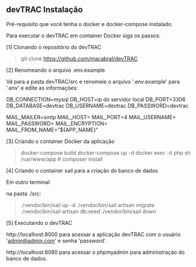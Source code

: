 ## devTRAC Instalação

Pré-requisito que você tenha o docker e docker-compose instalado.

Para executar o devTRAC em container Docker siga os passos:

[1] Clonando o repositório do devTRAC

>git clone https://github.com/macabral/devTRAC

[2] Renomeando o arquivo .env.example

Vá para a pasta devTRAC/src e renomeie o arquivo '.env.example' para '.env' e edite as informações:

DB_CONNECTION=mysql
DB_HOST=ip do servidor local
DB_PORT=3306
DB_DATABASE=devtrac
DB_USERNAME=devtrac
DB_PASSWORD=devtrac

MAIL_MAILER=smtp
MAIL_HOST=
MAIL_PORT=4
MAIL_USERNAME=
MAIL_PASSWORD=
MAIL_ENCRYPTION=
MAIL_FROM_NAME="${APP_NAME}"

[3] Criando o container Docker da aplicação

>docker-compose build
>docker-compose up -d
>docker exec -it php sh
/var/www/app # composer install

[4] Criando o container sail para a criação do banco de dados 

Em outro terminal:

na pasta ./src:

>./vendor/bin/sail up -d
>./vendor/bin/sail artisan migrate
>./vendor/bin/sail artisan db:seed
>./vendor/bin/sail down

[5] Executando o devTRAC

 http://localhost:8000 para acessar a aplicação devTRAC com o usuário 'admin@admin.com' e senha 'password'.

 http://localhost:8080 para acessar o phpmyadmin para administração do banco de dados.